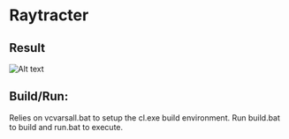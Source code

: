 # Raytracter
## Result
![Alt text](https://github.com/Norskan/Portfolio/blob/master/RayTracer/run_tree/result.bmp?raw=true "Result")

## Build/Run:
Relies on vcvarsall.bat to setup the cl.exe build environment.
Run build.bat to build and run.bat to execute.
